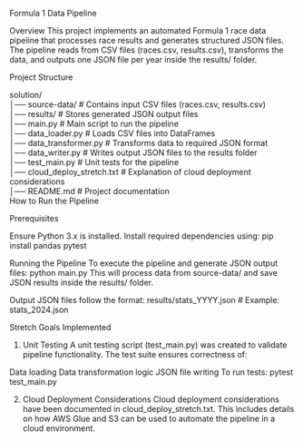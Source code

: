 Formula 1 Data Pipeline

Overview
This project implements an automated Formula 1 race data pipeline that processes race results and generates structured JSON files. The pipeline reads from CSV files (races.csv, results.csv), transforms the data, and outputs one JSON file per year inside the results/ folder.

Project Structure

solution/  
│── source-data/        # Contains input CSV files (races.csv, results.csv)  
│── results/            # Stores generated JSON output files  
│── main.py             # Main script to run the pipeline  
│── data_loader.py      # Loads CSV files into DataFrames  
│── data_transformer.py # Transforms data to required JSON format  
│── data_writer.py      # Writes output JSON files to the results folder  
│── test_main.py        # Unit tests for the pipeline  
│── cloud_deploy_stretch.txt # Explanation of cloud deployment considerations  
│── README.md           # Project documentation  
How to Run the Pipeline

Prerequisites

Ensure Python 3.x is installed.
Install required dependencies using:
pip install pandas pytest

Running the Pipeline
To execute the pipeline and generate JSON output files:
python main.py
This will process data from source-data/ and save JSON results inside the results/ folder.

Output JSON files follow the format:
results/stats_YYYY.json  # Example: stats_2024.json


Stretch Goals Implemented
1. Unit Testing
A unit testing script (test_main.py) was created to validate pipeline functionality.
The test suite ensures correctness of:

Data loading
Data transformation logic
JSON file writing
To run tests:
pytest test_main.py

2. Cloud Deployment Considerations
Cloud deployment considerations have been documented in cloud_deploy_stretch.txt.
This includes details on how AWS Glue and S3 can be used to automate the pipeline in a cloud environment.

